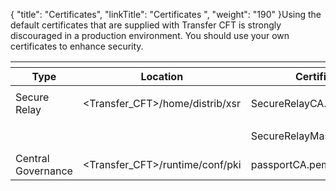 {
    "title": "Certificates",
    "linkTitle": "Certificates ",
    "weight": "190"
}Using the default certificates that are supplied with <span class="mc-variable axway_variables.Component_Short_Name variable">Transfer CFT</span> is strongly discouraged in a production environment. You should use your own certificates to enhance security.

<table>
   <th>
      <tr>
<th>Type         </th>
<th>Location         </th>
<th>Certificate         </th>
<th>Expires         </th>
      </tr>
   </thead>
   <tbody>
      <tr>
         <td><span class="mc-variable suite_variables.SecureRelayName variable">Secure Relay</span>         </td>
         <td>&lt;Transfer_CFT&gt;/home/distrib/xsr         </td>
         <td><p>SecureRelayCA.pem</p>         </td>
         <td>November 2021         </td>
      </tr>
      <tr>
         <td>          </td>
         <td>          </td>
         <td>SecureRelayMasterAgent.p12         </td>
         <td>November 2021         </td>
      </tr>
      <tr>
         <td><span class="mc-variable suite_variables.Central_GovernanceName variable">Central Governance</span>         </td>
         <td>&lt;Transfer_CFT&gt;/runtime/conf/pki         </td>
         <td>passportCA.pem         </td>
         <td>November 2019         </td>
      </tr>
   </tbody>
</table>
